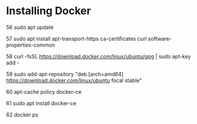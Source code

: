 # Installing Docker


  56 sudo apt update

  57 sudo apt install apt-transport-https ca-certificates curl software-properties-common

  58 curl -fsSL https://download.docker.com/linux/ubuntu/gpg | sudo apt-key add -

  59 sudo add-apt-repository "deb [arch=amd64] https://download.docker.com/linux/ubuntu focal stable"

  60 apt-cache policy docker-ce

  61 sudo apt install docker-ce

  62 docker ps
